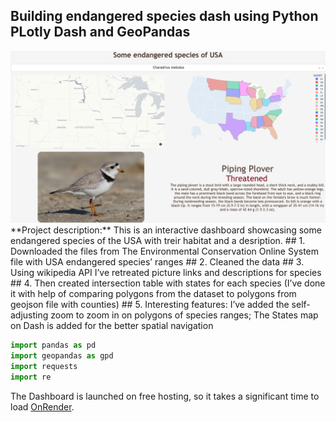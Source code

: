 ## Building endangered species dash using Python PLotly Dash and GeoPandas
<img src="images/dash_thumbnail.png?raw=true"/>
**Project description:** This is an interactive dashboard showcasing some endangered species of the USA with treir habitat and a desription.
## 1. Downloaded the files from The Environmental Conservation Online System file
with USA endangered species’ ranges
## 2. Cleaned the data
## 3. Using wikipedia API I’ve retreated picture links and descriptions for species
## 4. Then created intersection table with states for each species (I’ve done it with help of
comparing polygons from the dataset to polygons from geojson file with counties)
## 5. Interesting features: I’ve added the self-adjusting zoom to zoom in on polygons of
species ranges; The States map on Dash is added for the better spatial navigation

```python
import pandas as pd
import geopandas as gpd
import requests
import re
```

The Dashboard is launched on free hosting, so it takes a significant time to load [OnRender](https://us-endangered-species-1.onrender.com).
